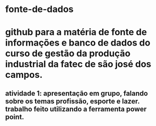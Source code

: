 # fonte-de-dados
# github para a matéria de fonte de informações e banco de dados do curso de gestão da produção industrial da fatec de são josé dos campos.
## atividade 1: apresentação em grupo, falando sobre os temas profissão, esporte e lazer. trabalho feito utilizando a ferramenta power point.
